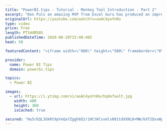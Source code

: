 ```yaml
---
title: "PowerBI.tips - Tutorial - Monkey Tool Introduction - Part 2"
excerpt: "Ken Puls an amazing MVP from Excel Guru has produced an impressive tool, Monkey Tools.  This tool is an Excel Add-in that aids business users to work quickly building Data Models.   Come join us to learn about how this tool can help you in your daily work flow.   Follow Ken Blog: https://xlguru.ca/blog"
originalUrl: https://youtube.com/watch?v=aoAC4yoYnRo
type: video
price: Free
length: PT1H4M58S
publishedDateTime: 2020-08-20T15:48:40Z
heat: 50

featuredContent: "<iframe width=\"800\" height=\"500\" frameborder=\"0\" src=\"https://www.youtube.com/embed/aoAC4yoYnRo\" allow=\"accelerometer; autoplay; encrypted-media; gyroscope; picture-in-picture\" allowfullscreen></iframe>"

provider:
  name: Power BI Tips
  domain: powerbi.tips

topics:
  - Power BI

images:
  - url: https://i.ytimg.com/vi/aoAC4yoYnRo/hqdefault.jpg
    width: 480
    height: 360
    isCached: true

secured: "Hu5rEQL3GkRt9pYeQa7Zggh6Q1r1HCtWlsvmlsN91tdXXNi8+MW/kXf2QvxWpdO5LlMC+n4Ljabx8tTzQvCnK7oG8pt0w5S8Xxe+X+up+/qPFJRoqKnk5TtVgPxOtSwNu7q49BKhsEVpqUrSopu37IndfY3MAuDoa+JQuY9aN/Kn1eYXn2m0AMT32s55M58L0o7DHSMV+jBX0RVQJbpO6YXdMOfkv8AAEzHmLRA4ECrdRqn+/ZQokUzsgOvFD/vkKcYpWH+6MfetzAfm6FAUbWZUEa8DqKWUnqjdMN9tNRV/zmWlofXryZ2a8s+jx4y0KKNxCl5hWYcLN3eQQnjrG/3RQhL1rG1mASVa4XvNnqc6BQHQ3XeV9i0/Nweb8qi8VYiN/89H4mnnmgf26al3Gob/uxug4pEKyXUdBJjLQqQ=;N8HafC0ci+jz6EAmsrmgKA=="
---
```


